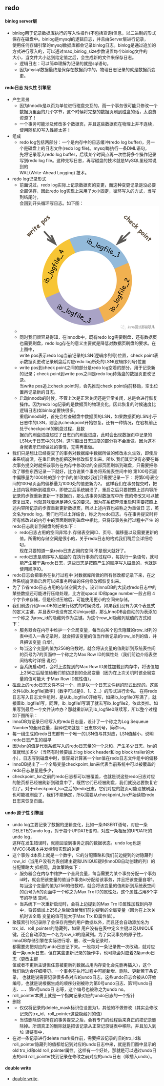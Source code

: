 ## redo  
#### binlog server层
- binlog用于记录数据库执行的写入性操作(不包括查询)信息，以二进制的形式保存在磁盘中。binlog是mysql的逻辑日志，并且由Server层进行记录，  
使用任何存储引擎的mysql数据库都会记录binlog日志。binlog是通过追加的方式进行写入的，可以通过max_binlog_size参数设置每个binlog文件的  
大小，当文件大小达到给定值之后，会生成新的文件来保存日志。
  - 逻辑日志：可以简单理解为记录的就是sql语句。
  - 因为mysql数据最终是保存在数据页中的，物理日志记录的就是数据页变更。
#### redo日志 持久性 引擎层
- 产生背景
  - 因为Innodb是以页为单位进行磁盘交互的，而一个事务很可能只修改一个数据页里面的几个字节，这个时候将完整的数据页刷到磁盘的话，太浪费资源了！
  - 一个事务可能涉及修改多个数据页，并且这些数据页在物理上并不连续，使用随机IO写入性能太差！
- 组成
  - redo log包括两部分：一个是内存中的日志缓冲(redo log buffer)，另一个是磁盘上的日志文件(redo log file)。mysql每执行一条DML语句，  
  先将记录写入redo log buffer，后续某个时间点再一次性将多个操作记录写到redo log file。这种先写日志，再写磁盘的技术就是MySQL里经常说到的  
  WAL(Write-Ahead Logging) 技术。
- redo log记录形式
  - 前面说过，redo log实际上记录数据页的变更，而这种变更记录是没必要全部保存，因此redo log实现上采用了大小固定，循环写入的方式，当写到结尾时，  
  会回到开头循环写日志。如下图：  
   - ![](./pic/redo.png)
  - 同时我们很容易得知，在innodb中，既有redo log需要刷盘，还有数据页也需要刷盘，redo log存在的意义主要就是降低对数据页刷盘的要求。在上图中，  
  write pos表示redo log当前记录的LSN(逻辑序列号)位置，check point表示数据页更改记录刷盘后对应redo log所处的LSN(逻辑序列号)位置
  - write pos到check point之间的部分是redo log空着的部分，用于记录新的记录；check point到write pos之间是redo log待落盘的数据页更改记录。  
  当write pos追上check point时，会先推动check point向前移动，空出位置再记录新的日志。
  - 启动innodb的时候，不管上次是正常关闭还是异常关闭，总是会进行恢复操作。因为redo log记录的是数据页的物理变化，因此恢复的时候速度比逻辑日志(如binlog)要快很多。  
  重启innodb时，首先会检查磁盘中数据页的LSN，如果数据页的LSN小于日志中的LSN，则会从checkpoint开始恢复。还有一种情况，在宕机前正处于checkpoint的刷盘过程，且数  
  据页的刷盘进度超过了日志页的刷盘进度，此时会出现数据页中记录的LSN大于日志中的LSN，这时超出日志进度的部分将不会重做，因为这本身就表示已经做过的事情，无需再重做。
- 我们只是想让已经提交了的事务对数据库中数据所做的修改永久生效，即使后来系统崩溃，在重启后也能把这种修改恢复出来。所以
我们其实没有必要在每次事务提交时就把该事务在内存中修改过的全部页面刷新到磁盘，只需要把修改了哪些东西记录一下就好，比方说某个事务将系统表空间中的
第100号页面中偏移量为1000处的那个字节的值1改成2我们只需要记录一下：
将第0号表空间的100号页面的偏移量为1000处的值更新为2。
这样我们在事务提交时，把上述内容刷新到磁盘中，即使之后系统崩溃了，重启之后只要按照上述内容所记录的步骤重新更新一下数据页，那么该事务对数据库中所
做的修改又可以被恢复出来，也就意味着满足持久性的要求。因为在系统奔溃重启时需要按照上述内容所记录的步骤重新更新数据页，所以上述内容也被称之为重做日
志，英文名为redo log，我们也可以土洋结合，称之为redo日志。与在事务提交时将所有修改过的内存中的页面刷新到磁盘中相比，只将该事务执行过程中产生
的redo日志刷新到磁盘的好处如下：  
  - redo日志占用的空间非常小 存储表空间ID、页号、偏移量以及需要更新的值。所需的存储空间是很小的，关于redo日志的格式我们稍后会详细唠叨，  
  现在只要知道一条redo日志占用的空间 不是很大就好了。
  - redo日志是顺序写入磁盘的
    在执行事务的过程中，每执行一条语句，就可能产生若干条redo日志，这些日志是按照产生的顺序写入磁盘的，也就是使用顺序IO。
- redo日志会把事务在执行过程中 对数据库所做的所有修改都记录下来，在之后系统崩溃重启后可以把事务所做的任何修改都恢复出来。
- 为了节省redo日志占用的存储空间大小，设计InnoDB的大叔对redo日志中的某些数据还可能进行压缩处理，比方说spacd ID和page number一般占用
  4个字节来存储，但是经过压缩后，可能使用更小的空间来存储。
- 我们前边介绍InnoDB的记录行格式的时候说过，如果我们没有为某个表显式的定义主键，并且表中也没有定义Unique键，那么InnoDB会自动的为表添加一个称之
  为row_id的隐藏列作为主键。为这个row_id隐藏列赋值的方式如下：
  - 服务器会在内存中维护一个全局变量，每当向某个包含隐藏的row_id列的表中插入一条记录时，就会把该变量的值当作新记录的row_id列的值，并且把该变量
    自增1。
  - 每当这个变量的值为256的倍数时，就会将该变量的值刷新到系统表空间的页号为7的页面中一个称之为Max Row ID的属性处（我们前边介绍表空间结构时详细
    说过）
  - 当系统启动时，会将上边提到的Max Row ID属性加载到内存中，将该值加上256之后赋值给我们前边提到的全局变量（因为在上次关机时该全局变量的值可能大
    于Max Row ID属性值）。
- 磁盘上的redo日志文件不只一个，而是以一个日志文件组的形式出现的。这些文件以ib_logfile[数字]（数字可以是0、1、2...）的形式进行命名。
  在将redo日志写入日志文件组时，是从ib_logfile0开始写，如果ib_logfile0写满了，就接着ib_logfile1写，同理，ib_logfile1写满了就去写ib_logfile2，依此类推。如
  果写到最后一个文件该咋办？那就重新转到ib_logfile0继续写，所以整个过程如下图所示：
- InnoDB为记录已经写入的redo日志量，设计了一个称之为Log Sequeue Number的全局变量，翻译过来就是：日志序列号，简称lsn。
- 每一组生成的redo日志都有一个唯一的LSN值与其对应，LSN值越小，说明redo日志产生的越早
- 因为lsn的值是代表系统写入的redo日志量的一个总和，产生多少日志，lsn的值就增加多少（当然有时候要加上log block header和log block trailer的大
  小），日志写到磁盘中时，很容易计算某一个lsn值在redo日志文件组中的偏移
- InnoDB提出了一个全局变量checkpoint_lsn来代表当前系统中可以被覆盖的redo日志总量是多少，
- checkpoint_lsn之前的redo日志都可以被覆盖，也就是说这些redo日志对应的脏页都已经被刷新到磁盘中了，既然它们已经被刷盘，我们就没必要恢复它
  们了。对于checkpoint_lsn之后的redo日志，它们对应的脏页可能没被刷盘，也可能被刷盘了，我们不能确定，所以需要从checkpoint_lsn开始读取redo  
  日志来恢复页面。
#### undo 原子性 引擎层
- undo log主要记录了数据的逻辑变化，比如一条INSERT语句，对应一条DELETE的undo log，对于每个UPDATE语句，对应一条相反的UPDATE的undo log，  
这样在发生错误时，就能回滚到事务之前的数据状态。undo log也是MVCC(多版本并发控制)实现的关键
- 这个事务id本质上就是一个数字，它的分配策略和我们前边提到的对隐藏列row_id（当用户没有为表创建主键和UNIQUE键时InnoDB自动创建的列）的分配策略大
  抵相同，具体策略如下：
  - 服务器会在内存中维护一个全局变量，每当需要为某个事务分配一个事务id时，就会把该变量的值当作事务id分配给该事务，并且把该变量自增1。
  每当这个变量的值为256的倍数时，就会将该变量的值刷新到系统表空间的页号为5的页面中一个称之为Max Trx ID的属性处，这个属性占用8个字节的存储
  空间。
  - 当系统下一次重新启动时，会将上边提到的Max Trx ID属性加载到内存中，将该值加上256之后赋值给我们前边提到的全局变量（因为在上次关机时该全局
  变量的值可能大于Max Trx ID属性值）。
- 聚簇索引的记录除了会保存完整的用户数据以外，而且还会自动添加名为trx_id、roll_pointer的隐藏列，如果
  用户没有在表中定义主键以及UNIQUE键，还会自动添加一个名为row_id的隐藏列。为了实现事务的原子性，InnoDB存储引擎在实际进行增、删、改一条记录时，  
都需要先把对应的undo日志记下来。一般每对一条记录做一次改动，就对应着一条undo日志，但在某些更新记录的操作中，也可能会对应着2条undo日志（更改主键  
值或者不更新主键但任意被更新列数据占用内存变化会先删再插入），这个  
我们后边会仔细唠叨。一个事务在执行过程中可能新增、删除、更新若干条记录，
  也就是说需要记录很多条对应的undo日志，这些undo日志会被从0开始编号，也就是说根据生成的顺序分别被称为第0号undo日志、第1号undo日志、...、第n号undo日
  志等，这个编号也被称之为undo no。
- roll_pointer本质上就是一个指向记录对应的undo日志的一个指针
- 删除
- 
  - 仅仅将记录的delete_mask标识位设置为1，其他的不做修改（其实会修改记录的trx_id、roll_pointer这些隐藏列的值） 
  - 当该删除语句所在的事务提交之后，会有专门的线程后来真正的把记录删除掉。所谓真正的删除就是把该记录从正常记录链表中移除，并且加入到垃
    圾链表中，
- 在对一条记录进行delete mark操作前，需要把该记录的旧的trx_id和roll_pointer隐藏列的值都给记到对应的undo日志中来，就是我们图中显示的old
  trx_id和old roll_pointer属性。这样有一个好处，那就是可以通过undo日志的old roll_pointer找到记录在修改之前对应的undo日志（即插入undo）。
#### double write
- [double write](https://www.cnblogs.com/geaozhang/p/7241744.html).
